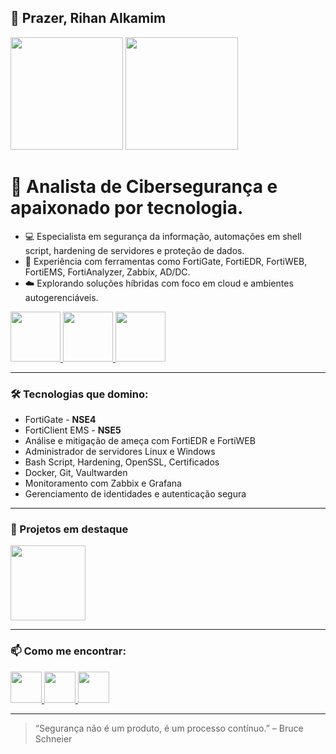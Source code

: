 ## 🔐 Prazer, Rihan Alkamim

<div>
  <img height="180cm" src="https://github-readme-stats.vercel.app/api/top-langs/?username=rihanalkamim&layout=compact&theme=dark"/>
  <img height="180cm" src="https://github-readme-stats.vercel.app/api?username=rihanalkamim&show_icons=false&theme=dark"/>
</div>

🎯 Analista de **Cibersegurança** e apaixonado por tecnologia.
==
- 💻 Especialista em segurança da informação, automações em shell script, hardening de servidores e proteção de dados.
- 🔐 Experiência com ferramentas como FortiGate, FortiEDR, FortiWEB, FortiEMS, FortiAnalyzer, Zabbix, AD/DC.                 
- ☁️ Explorando soluções híbridas com foco em cloud e ambientes autogerenciáveis.

<div>
  <a href="https://www.credly.com/badges/19039183-299f-4f7f-bbe6-dd73e2f35217/public_url">
    <img height="80cm" src="https://images.credly.com/size/340x340/images/7822016c-371e-45c9-9a99-4f5e28d1d0f0/image.png"/>
  </a>
  <a href="https://www.credly.com/badges/2a668341-3a76-40f8-a8fa-0687d13eb292/public_url">
    <img height="80cm" src="https://images.credly.com/size/340x340/images/78e9e1fc-8b63-4967-ae68-faaf7493806b/image.png"/>
  </a>
  <a href="https://www.credly.com/badges/cec8bd0f-6798-4657-a42f-52b02de7963e/public_url">
    <img height="80cm" src="https://images.credly.com/size/340x340/images/7000680a-89fb-4382-b8b8-f5dfd88f740a/image.png"/>
  </a>
</div>

---

### 🛠️ Tecnologias que domino:
- FortiGate - **NSE4**
- FortiClient EMS - **NSE5**
- Análise e mitigação de ameça com FortiEDR e FortiWEB
- Administrador de servidores Linux e Windows
- Bash Script, Hardening, OpenSSL, Certificados
- Docker, Git, Vaultwarden
- Monitoramento com Zabbix e Grafana
- Gerenciamento de identidades e autenticação segura

---

### 🚀 Projetos em destaque
<div>
  <img height="120cm" src="https://github-readme-stats.vercel.app/api/pin/?username=rihanalkamim&repo=Install-Vaultwarden&theme=dark"/>
</div>

---

### 📫 Como me encontrar:
<div>
  <a href="https://www.youtube.com/@rihanalkamim" target="_blank" rel="noopener noreferrer">
    <img height="50cm" src="https://img.icons8.com/?size=100&id=19318&format=png&color=000000"/>
  </a>
  <a href="https://www.linkedin.com/in/rihanalkamim" target="_blank" rel="noopener noreferrer">
    <img height="50cm" src="https://cdn.jsdelivr.net/gh/devicons/devicon@latest/icons/linkedin/linkedin-original.svg"/>
  </a>
  <a href="mailto:rihanalkamim@gmail.com" target="_blank" rel="noopener noreferrer">
    <img height="50cm" src="https://img.icons8.com/?size=100&id=P7UIlhbpWzZm&format=png&color=000000"/>
  </a>
</div>

---

> “Segurança não é um produto, é um processo contínuo.” – Bruce Schneier
